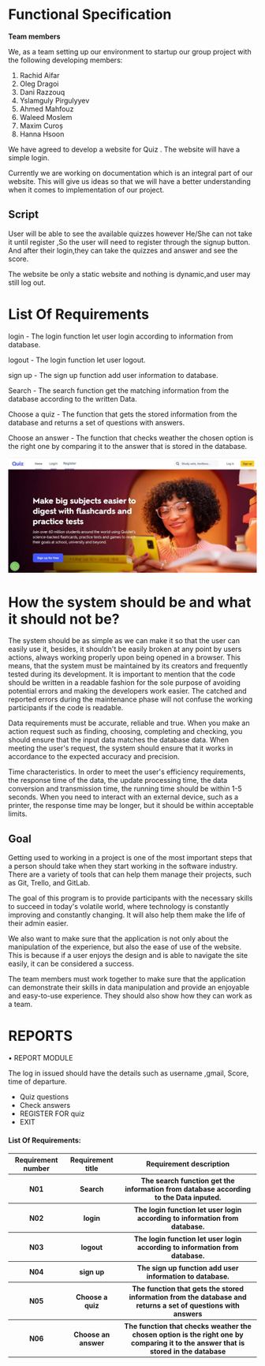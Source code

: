 # Functional Specification

__Team members__

We, as a team setting up our environment to startup our group project with the following developing members:
1. Rachid Aifar
2. Oleg Dragoi
3. Dani Razzouq
4. Yslamguly Pirgulyyev
5. Ahmed Mahfouz
6. Waleed Moslem
7. Maxim Curoș
8. Hanna Hsoon

We have agreed to develop a website for Quiz . The website will have a simple login.

 Currently we are working on documentation which is an integral part of our website. This will give us ideas so that we will have a better understanding when it comes to implementation of our project.

## Script
User will be able to see the available quizzes however He/She can not take it until register ,So the user will need to register through the signup button. And after their login,they can take the quizzes and answer and see the score.

The website be only a static website and nothing is dynamic,and user may still log out.

# List Of Requirements

login - The login function let user login according to information from database.

logout - The login function let user logout.

sign up - The sign up function add user information to database.

Search - The search function get the matching information from the database according to the written Data.

Choose a quiz - The function that gets the stored information from the database and returns a set of questions with answers.

Choose an answer - The function that checks weather the chosen option is the right one by comparing it to the answer that is stored in the database.

![UI plan](../image/UI.jpg "UI plan")

# How the system should be and what it should not be?  
The system should be as simple as we can make it so that the user can easily use it, besides, it shouldn't be easily broken at any point by users actions, always working properly upon being opened in a browser. This means, that the system must be maintained by its creators and frequently tested during its development. It is important to mention that the code should be written in a readable fashion for the sole purpose of avoiding potential errors and making the developers work easier. The catched and reported errors during the maintenance phase will not confuse the working participants if the code is readable.

Data requirements must be accurate, reliable and true. When you make an action request such as finding, choosing, completing and checking, you should ensure that the input data matches the database data. When meeting the user's request, the system should ensure that it works in accordance to the expected accuracy and precision.

Time characteristics.
In order to meet the user's efficiency requirements, the response time of the data, the update processing time, the data conversion and transmission time, the running time should be within 1-5 seconds. When you need to interact with an external device, such as a printer, the response time may be longer, but it should be within acceptable limits.

## Goal
Getting used to working in a project is one of the most important steps that a person should take when they start working in the software industry. There are a variety of tools that can help them manage their projects, such as Git, Trello, and GitLab.

The goal of this program is to provide participants with the necessary skills to succeed in today's volatile world, where technology is constantly improving and constantly changing. It will also help them make the life of their admin easier.

We also want to make sure that the application is not only about the manipulation of the experience, but also the ease of use of the website. This is because if a user enjoys the design and is able to navigate the site easily, it can be considered a success.

The team members must work together to make sure that the application can demonstrate their skills in data manipulation and provide an enjoyable and easy-to-use experience. They should also show how they can work as a team.

# REPORTS
• REPORT MODULE

The log in issued should have the details such as username ,gmail,
Score, time of departure. 
 * Quiz questions
 * Check answers 
 * REGISTER FOR quiz
 * EXIT

<H4>List Of Requirements: </H4>
<table> 
  <tr>
     <th>Requirement number</th>
     <th>Requirement title</th> 
     <th>Requirement description</th>
  </tr>
  <tr>
     <th>N01</th>
     <th>Search</th>
     <th>The search function get the information from database according to the Data inputed.</th>
  </tr>
  <tr>
     <th>N02</th>
     <th>login</th>
     <th>The login function let user login according to information from database.</th>
  </tr>
  <tr>
     <th>N03</th>
     <th>logout</th>
     <th> The login function let user login according to information from database.</th>
  </tr>
  <tr>
     <th>N04</th>
     <th>sign up </th>
     <th> The sign up function add user information to database.</th>
  </tr>
  <tr>
      <th>N05</th>
      <th>Choose a quiz</th>
      <th>The function that gets the stored information from the database and returns a set of questions with answers</th>
  </tr>
  <tr>
      <th>N06</th>
      <th>Choose an answer</th>
      <th>The function that checks weather the chosen option is the right one by comparing it to the answer that is stored in the database</th>
  </tr>
  </table>
